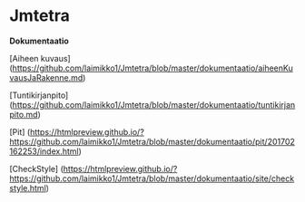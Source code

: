 # Jmtetra


**Dokumentaatio**

[Aiheen kuvaus] (https://github.com/laimikko1/Jmtetra/blob/master/dokumentaatio/aiheenKuvausJaRakenne.md)

[Tuntikirjanpito] (https://github.com/laimikko1/Jmtetra/blob/master/dokumentaatio/tuntikirjanpito.md)

[Pit] (https://htmlpreview.github.io/?https://github.com/laimikko1/Jmtetra/blob/master/dokumentaatio/pit/201702162253/index.html)


[CheckStyle] (https://htmlpreview.github.io/?https://github.com/laimikko1/Jmtetra/blob/master/dokumentaatio/site/checkstyle.html)
